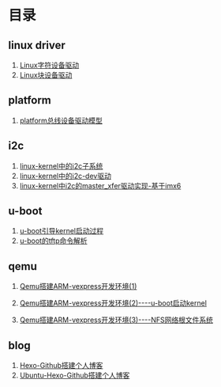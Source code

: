 # 目录



## linux driver

1. [Linux字符设备驱动](https://github.com/Mshrimp/mshrimp_blog/blob/master/linux-driver/Linux字符设备驱动.md)
2. [Linux块设备驱动](https://github.com/Mshrimp/mshrimp_blog/blob/master/linux-driver/Linux块设备驱动.md)



## platform

1. [platform总线设备驱动模型](https://github.com/Mshrimp/mshrimp_blog/blob/master/linux-driver/platform总线设备驱动模型.md)



## i2c

1. [linux-kernel中的i2c子系统](https://github.com/Mshrimp/mshrimp_blog/blob/master/linux-i2c/linux-kernel中的i2c子系统.md)
2. [linux-kernel中的i2c-dev驱动](https://github.com/Mshrimp/mshrimp_blog/blob/master/linux-i2c/linux-kernel中的i2c-dev驱动.md)
3. [linux-kernel中i2c的master_xfer驱动实现-基于imx6](https://github.com/Mshrimp/mshrimp_blog/blob/master/linux-i2c/linux-kernel中i2c的master_xfer驱动实现-基于imx6.md)





## u-boot

1. [u-boot引导kernel启动过程](https://github.com/Mshrimp/mshrimp_blog/blob/master/u-boot/u-boot引导kernel启动过程.md)
2. [u-boot的tftp命令解析](https://github.com/Mshrimp/mshrimp_blog/blob/master/u-boot/u-boot的tftp命令解析.md)



## qemu

1. [Qemu搭建ARM-vexpress开发环境(1)](https://github.com/Mshrimp/mshrimp_blog/blob/master/qemu/Qemu搭建ARM-vexpress开发环境(1).md)

2. [Qemu搭建ARM-vexpress开发环境(2)----u-boot启动kernel](https://github.com/Mshrimp/mshrimp_blog/blob/master/qemu/Qemu搭建ARM-vexpress开发环境(2)----u-boot启动kernel.md)

3. [Qemu搭建ARM-vexpress开发环境(3)----NFS网络根文件系统](https://github.com/Mshrimp/mshrimp_blog/blob/master/qemu/Qemu搭建ARM-vexpress开发环境(3)----NFS网络根文件系统.md)





## blog

1. [Hexo-Github搭建个人博客](https://github.com/Mshrimp/mshrimp_blog/blob/master/blog_hexo/Hexo-Github搭建个人博客.md)
2. [Ubuntu-Hexo-Github搭建个人博客](https://github.com/Mshrimp/mshrimp_blog/blob/master/blog_hexo/Ubuntu-Hexo-Github搭建个人博客.md)

